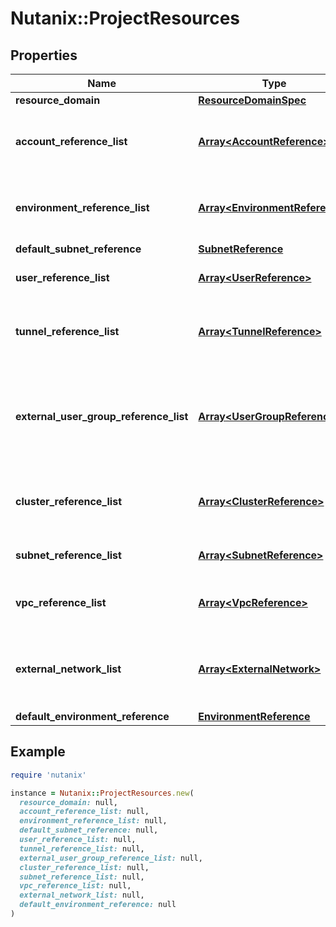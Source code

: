 # Nutanix::ProjectResources

## Properties

| Name | Type | Description | Notes |
| ---- | ---- | ----------- | ----- |
| **resource_domain** | [**ResourceDomainSpec**](ResourceDomainSpec.md) |  | [optional] |
| **account_reference_list** | [**Array&lt;AccountReference&gt;**](AccountReference.md) | List of accounts associated with the project. | [optional] |
| **environment_reference_list** | [**Array&lt;EnvironmentReference&gt;**](EnvironmentReference.md) | List of environments associated with the project. | [optional] |
| **default_subnet_reference** | [**SubnetReference**](SubnetReference.md) |  | [optional] |
| **user_reference_list** | [**Array&lt;UserReference&gt;**](UserReference.md) | List of users in the project. | [optional] |
| **tunnel_reference_list** | [**Array&lt;TunnelReference&gt;**](TunnelReference.md) | List of tunnels associated with the project. | [optional] |
| **external_user_group_reference_list** | [**Array&lt;UserGroupReference&gt;**](UserGroupReference.md) | List of directory service user groups. These groups are not managed by Nutanix.  | [optional] |
| **cluster_reference_list** | [**Array&lt;ClusterReference&gt;**](ClusterReference.md) | List of clusters associated with the project. | [optional] |
| **subnet_reference_list** | [**Array&lt;SubnetReference&gt;**](SubnetReference.md) | List of subnets for the project. | [optional] |
| **vpc_reference_list** | [**Array&lt;VpcReference&gt;**](VpcReference.md) | List of VPCs associated with the project. | [optional] |
| **external_network_list** | [**Array&lt;ExternalNetwork&gt;**](ExternalNetwork.md) | List of external networks associated with the project. | [optional] |
| **default_environment_reference** | [**EnvironmentReference**](EnvironmentReference.md) |  | [optional] |

## Example

```ruby
require 'nutanix'

instance = Nutanix::ProjectResources.new(
  resource_domain: null,
  account_reference_list: null,
  environment_reference_list: null,
  default_subnet_reference: null,
  user_reference_list: null,
  tunnel_reference_list: null,
  external_user_group_reference_list: null,
  cluster_reference_list: null,
  subnet_reference_list: null,
  vpc_reference_list: null,
  external_network_list: null,
  default_environment_reference: null
)
```

